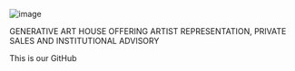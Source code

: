 ![image](https://github.com/user-attachments/assets/3a78febc-a601-4816-ad5b-70c4790862e4)

GENERATIVE ART HOUSE OFFERING ARTIST REPRESENTATION, PRIVATE SALES AND INSTITUTIONAL ADVISORY

This is our GitHub
